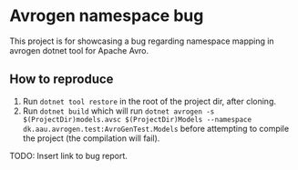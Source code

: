 # Avrogen namespace bug
This project is for showcasing a bug regarding namespace mapping in avrogen dotnet tool for Apache Avro.

## How to reproduce
1. Run `dotnet tool restore` in the root of the project dir, after cloning.
2. Run `dotnet build` which will run `dotnet avrogen -s $(ProjectDir)models.avsc $(ProjectDir)Models --namespace dk.aau.avrogen.test:AvroGenTest.Models` before attempting to compile the project (the compilation will fail).

TODO: Insert link to bug report.